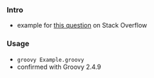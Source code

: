
### Intro

* example for [this question](https://stackoverflow.com/questions/51903562) on Stack Overflow

### Usage

* `groovy Example.groovy`
* confirmed with Groovy 2.4.9
